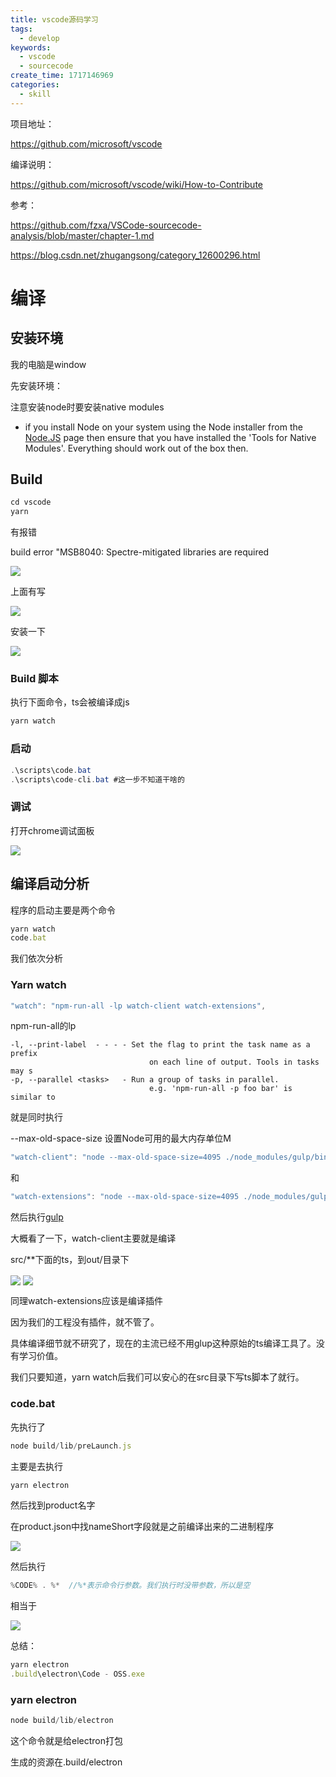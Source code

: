 ```yaml
---
title: vscode源码学习
tags:
  - develop
keywords:
  - vscode
  - sourcecode
create_time: 1717146969
categories:
  - skill
---
```



项目地址：

https://github.com/microsoft/vscode

编译说明：

https://github.com/microsoft/vscode/wiki/How-to-Contribute

参考：

https://github.com/fzxa/VSCode-sourcecode-analysis/blob/master/chapter-1.md

https://blog.csdn.net/zhugangsong/category_12600296.html

# 编译

## 安装环境

我的电脑是window

先安装环境：

注意安装node时要安装native modules

- if you install Node on your system using the Node installer from the <u>Node.JS</u> page then ensure that you have installed the 'Tools for Native Modules'. Everything should work out of the box then.

## Build

```csharp
cd vscode
yarn
```

有报错

build error "MSB8040: Spectre-mitigated libraries are required

<img src="/assets/CaRtbJvUbojQqSxTK2YcbhTQnce.png" src-width="968" class="m-auto" src-height="321" align="center"/>

上面有写

<img src="/assets/CJmsbm0vnoXR0sxxNg4cHQs6nGh.png" src-width="800" class="m-auto" src-height="228" align="center"/>

安装一下

<img src="/assets/HUkeb4IIvovrEax3TSCc7SiTn7c.png" src-width="799" class="m-auto" src-height="561" align="center"/>

### Build 脚本

执行下面命令，ts会被编译成js

```csharp
yarn watch
```

### 启动

```csharp
.\scripts\code.bat
.\scripts\code-cli.bat #这一步不知道干啥的
```

### 调试

打开chrome调试面板

<img src="/assets/KhJVbN4gKoYttsx4YIqcOcI6nae.png" src-width="872" class="m-auto" src-height="175" align="center"/>

## 编译启动分析

程序的启动主要是两个命令

```ts
yarn watch
code.bat
```

 我们依次分析

### Yarn watch

```ts
"watch": "npm-run-all -lp watch-client watch-extensions",
```

npm-run-all的lp

```
-l, --print-label  - - - - Set the flag to print the task name as a prefix
                               on each line of output. Tools in tasks may s
-p, --parallel <tasks>   - Run a group of tasks in parallel.
                               e.g. 'npm-run-all -p foo bar' is similar to
```

就是同时执行

--max-old-space-size 设置Node可用的最大内存单位M

```ts
"watch-client": "node --max-old-space-size=4095 ./node_modules/gulp/bin/gulp.js watch-client",
```

和

```ts
"watch-extensions": "node --max-old-space-size=4095 ./node_modules/gulp/bin/gulp.js watch-extensions watch-extension-media",
```

然后执行[gulp](https://gulpjs.com/)

大概看了一下，watch-client主要就是编译

src/**下面的ts，到out/目录下

<img src="/assets/Z7JbbgO9WoRBJxx7Kz4ceQ3znde.png" src-width="1367" class="m-auto" src-height="79" align="center"/>

<img src="/assets/GmRdbQ7cAohrtSx2fB8cJ9Sangh.png" src-width="628" class="m-auto" src-height="392" align="center"/>

同理watch-extensions应该是编译插件

因为我们的工程没有插件，就不管了。

具体编译细节就不研究了，现在的主流已经不用glup这种原始的ts编译工具了。没有学习价值。

我们只要知道，yarn watch后我们可以安心的在src目录下写ts脚本了就行。

### code.bat

先执行了

```ts
node build/lib/preLaunch.js
```

主要是去执行

```ts
yarn electron
```

然后找到product名字

在product.json中找nameShort字段就是之前编译出来的二进制程序

<img src="/assets/QdLkbnMmdoACSpxtrXKcILP5nde.png" src-width="961" class="m-auto" src-height="116" align="center"/>

然后执行

```ts
%CODE% . %*  //%*表示命令行参数。我们执行时没带参数，所以是空
```

相当于

<img src="/assets/E4U1b5DVqo2SO3xzStjc0CfDngf.png" src-width="499" class="m-auto" src-height="26" align="center"/>

总结：

```ts
yarn electron
.build\electron\Code - OSS.exe
```

### yarn electron

```ts
node build/lib/electron
```

这个命令就是给electron打包

生成的资源在.build/electron

